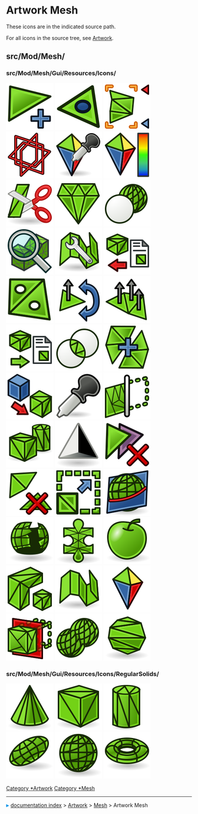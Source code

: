 # Artwork Mesh
These icons are in the indicated source path.

For all icons in the source tree, see [Artwork](Artwork.md).

## src/Mod/Mesh/

### src/Mod/Mesh/Gui/Resources/Icons/

 <img alt="" src=images/Mesh_Add_Facet.svg  style="width   *64px;"> <img alt="" src=images/mesh_Boundary.svg  style="width   *64px;"> <img alt="" src=images/Mesh_Bounding_Box.svg  style="width   *64px;"> <img alt="" src=images/Mesh_Cross_Sections.svg  style="width   *64px;"> <img alt="" src=images/Mesh_Curvature_Info.svg  style="width   *64px;"> <img alt="" src=images/Mesh_Curvature_Plot.svg  style="width   *64px;"> <img alt="" src=images/mesh_Cut.svg  style="width   *64px;"> <img alt="" src=images/Mesh_Decimating.svg  style="width   *64px;"> <img alt="" src=images/Mesh_Difference.svg  style="width   *64px;"> <img alt="" src=images/Mesh_Evaluate_Solid.svg  style="width   *64px;"> <img alt="" src=images/Mesh_Evaluation.svg  style="width   *64px;"> <img alt="" src=images/Mesh_Export_Mesh.svg  style="width   *64px;"> <img alt="" src=images/Mesh_Fill_up_Holes.svg  style="width   *64px;"> <img alt="" src=images/Mesh_Flip_Normals.svg  style="width   *64px;"> <img alt="" src=images/Mesh_Harmonize_Normals.svg  style="width   *64px;"> <img alt="" src=images/Mesh_Import_Mesh.svg  style="width   *64px;"> <img alt="" src=images/Mesh_Intersection.svg  style="width   *64px;"> <img alt="" src=images/Mesh_Merge.svg  style="width   *64px;"> <img alt="" src=images/Mesh_Mesh_from_Shape.svg  style="width   *64px;"> <img alt="" src=images/mesh_Pipette.svg  style="width   *64px;"> <img alt="" src=images/Mesh_Poly_Trim.svg  style="width   *64px;"> <img alt="" src=images/Mesh_Regular_Solid.svg  style="width   *64px;"> <img alt="" src=images/Mesh_Remesh_Gmsh.svg  style="width   *64px;"> <img alt="" src=images/Mesh_Remove_Comp_by_Hand.svg  style="width   *64px;"> <img alt="" src=images/Mesh_Remove_Components.svg  style="width   *64px;"> <img alt="" src=images/Mesh_Scale.svg  style="width   *64px;"> <img alt="" src=images/Mesh_Section_by_Plane.svg  style="width   *64px;"> <img alt="" src=images/Mesh_Segmentation.svg  style="width   *64px;"> <img alt="" src=images/Mesh_Segmentation_Best_Fit.svg  style="width   *64px;"> <img alt="" src=images/Mesh_Smoothing.svg  style="width   *64px;"> <img alt="" src=images/Mesh_SplitComponents.svg  style="width   *64px;"> <img alt="" src=images/Mesh_Tree.svg  style="width   *64px;"> <img alt="" src=images/Mesh_Tree_Curvature_Plot.svg  style="width   *64px;"> <img alt="" src=images/Mesh_Trim_by_Plane.svg  style="width   *64px;"> <img alt="" src=images/Mesh_Union.svg  style="width   *64px;"> <img alt="" src=images/Workbench_Mesh.svg  style="width   *64px;"> 

### src/Mod/Mesh/Gui/Resources/Icons/RegularSolids/

 <img alt="" src=images/Mesh_Cone.svg  style="width   *64px;"> <img alt="" src=images/Mesh_Cube.svg  style="width   *64px;"> <img alt="" src=images/Mesh_Cylinder.svg  style="width   *64px;"> <img alt="" src=images/Mesh_Ellipsoid.svg  style="width   *64px;"> <img alt="" src=images/Mesh_Sphere.svg  style="width   *64px;"> <img alt="" src=images/Mesh_Torus.svg  style="width   *64px;"> 

 

[Category   *Artwork](Category_Artwork.md) [Category   *Mesh](Category_Mesh.md)



---
![](images/Right_arrow.png) [documentation index](../README.md) > [Artwork](Category_Artwork.md) > [Mesh](Category_Mesh.md) > Artwork Mesh
